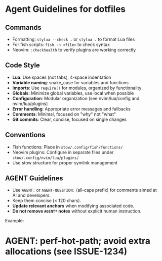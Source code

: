 # Agent Guidelines for dotfiles

## Commands
- Formatting: `stylua --check .` or `stylua .` to format Lua files
- For fish scripts: `fish -n <file>` to check syntax
- Neovim: `:checkhealth` to verify plugins are working correctly

## Code Style
- **Lua**: Use spaces (not tabs), 4-space indentation
- **Variable naming**: snake_case for variables and functions
- **Imports**: Use `require()` for modules, organized by functionality
- **Globals**: Minimize global variables, use local when possible
- **Configuration**: Modular organization (see nvim/lua/config and nvim/lua/plugins)
- **Error handling**: Appropriate error messages and fallbacks
- **Comments**: Minimal, focused on "why" not "what"
- **Git commits**: Clear, concise, focused on single changes

## Conventions
- Fish functions: Place in `stow/.config/fish/functions/`
- Neovim plugins: Configure in separate files under `stow/.config/nvim/lua/plugins/`
- Use stow structure for proper symlink management

## AGENT Guidelines

- Use `AGENT:` or `AGENT-QUESTION:` (all-caps prefix) for comments aimed at AI and developers.
- Keep them concise (< 120 chars).
- **Update relevant anchors** when modifying associated code.
- **Do not remove `AGENT*` notes** without explicit human instruction.

Example:
# AGENT: perf-hot-path; avoid extra allocations (see ISSUE-1234)
